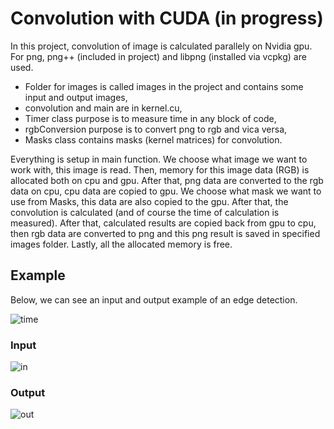# Convolution with CUDA (in progress)
In this project, convolution of image is calculated parallely on Nvidia gpu. For png, png++ (included in project) and libpng (installed via vcpkg) are used.
* Folder for images is called images in the project and contains some input and output images,
* convolution and main are in kernel.cu,
* Timer class purpose is to measure time in any block of code,
* rgbConversion purpose is to convert png to rgb and vica versa,
* Masks class contains masks (kernel matrices) for convolution.

Everything is setup in main function. We choose what image we want to work with, this image is read. Then, memory for this image data (RGB) is allocated both on cpu and gpu. After that, png data are converted to the rgb data on cpu, cpu data are copied to gpu. We choose what mask we want to use from Masks, this data are also copied to the gpu. After that, the convolution is calculated (and of course the time of calculation is measured). After that, calculated results are copied back from gpu to cpu, then rgb data are converted to png and this png result is saved in specified images folder. Lastly, all the allocated memory is free.

## Example
Below, we can see an input and output example of an edge detection. 

![time]

### Input
![in]

### Output
![out]


[x]: https://github.com/mandresik/CUDA-convolution/blob/main/cuda_convolution/images/console_screen.png?raw=true
[time]: https://live.staticflickr.com/65535/53781702422_5765a1648b_w.jpg
[in]: https://github.com/mandresik/CUDA-convolution/blob/main/cuda_convolution/images/6k_png_img.png?raw=true
[out]: https://github.com/mandresik/CUDA-convolution/blob/main/cuda_convolution/images/output_6k_edges1.png?raw=true

